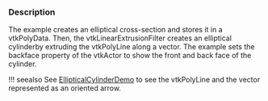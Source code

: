 ### Description
The example creates an elliptical cross-section and stores it in a vtkPolyData. Then, the vtkLinearExtrusionFilter creates an elliptical cylinderby extruding the vtkPolyLine along a vector.  The example sets the backface property of the vtkActor to show the front and back face of the cylinder.

!!! seealso
    See [EllipticalCylinderDemo](/Cxx/GeometricObjects/EllipticalCylinderDemo) to see the vtkPolyLine and the vector represented as an oriented arrow.
